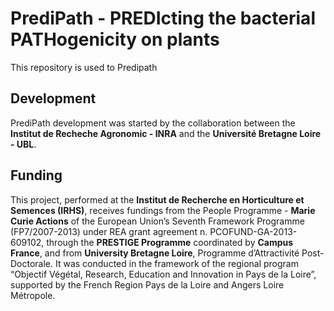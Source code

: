 # PrediPath - PREDIcting the bacterial PATHogenicity on plants

This repository is used to Predipath


## Development
PrediPath development was started by the collaboration between the **Institut de Recheche Agronomic - INRA** and the **Université Bretagne Loire - UBL**.

## Funding
This project, performed at the **Institut de Recherche en Horticulture et Semences (IRHS)**, receives fundings from the People Programme - **Marie Curie Actions** of the European Union’s Seventh Framework Programme (FP7/2007-2013) under REA grant agreement n. PCOFUND-GA-2013-609102, through the **PRESTIGE Programme** coordinated by **Campus France**, and from **University Bretagne Loire**, Programme d’Attractivité Post-Doctorale. It was conducted in the framework of the regional program “Objectif Végétal, Research, Education and Innovation in Pays de la Loire”, supported by the French Region Pays de la Loire and Angers Loire Métropole.
